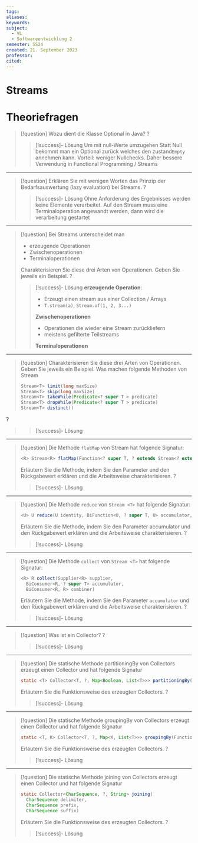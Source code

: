 ```yaml
---
tags: 
aliases: 
keywords: 
subject:
  - VL
  - Softwareentwicklung 2
semester: SS24
created: 21. September 2023
professor:
cited:
---
```

 

# Streams

# Theoriefragen

> [!question] Wozu dient die Klasse Optional in Java?
?
> > [!success]- Lösung
> > Um mit null-Werte umzugehen 
> > Statt Null bekommt man ein Optional zurück welches den zustand`Empty` annehmen kann.
> > Vorteil: weniger Nullchecks. Daher bessere Verwendung in Functional Programming / Streams 

---

> [!question] Erklären Sie mit wenigen Worten das Prinzip der Bedarfsauswertung (lazy evaluation) bei Streams.
?
> > [!success]- Lösung
> > Ohne Anforderung des Ergebnisses werden keine Elemente verarbeitet. Auf den Stream muss eine Terminaloperation angewandt werden, dann wird die verarbeitung gestartet

---

> [!question] Bei Streams unterscheidet man
> - erzeugende Operationen
> - Zwischenoperationen
> - Terminaloperationen
> 
> Charakterisieren Sie diese drei Arten von Operationen. Geben Sie jeweils ein Beispiel.
?
> > [!success]- Lösung
> > **erzeugende Operation**: 
> > - Erzeugt einen stream aus einer Collection / Arrays
> > - `T.stream(a)`, `Stream.of(1, 2, 3...)`
> > 
> > **Zwischenoperationen**
> > - Operationen die wieder eine Stream zurückliefern
> > - meistens gefilterte Teilstreams
> > 
> > **Terminaloperationen**

---

> [!question] Charakterisieren Sie diese drei Arten von Operationen. Geben Sie jeweils ein Beispiel.
> Was machen folgende Methoden von Stream<T>
> ```java
> Stream<T> limit(long maxSize)
> Stream<T> skip(long maxSize)
> Stream<T> takeWhile(Predicate<? super T > predicate)
> Stream<T> dropWhile(Predicate<? super T > predicate)
> Stream<T> distinct()
> ```
?
> > [!success]- Lösung


---


> [!question] Die Methode `flatMap` von Stream<T> hat folgende Signatur:
> 
> ```java
> <R> Stream<R> flatMap(Function<? super T, ? extends Stream<? extends R>> mapper)
> ```
> Erläutern Sie die Methode, indem Sie den Parameter und den Rückgabewert erklären und die Arbeitsweise charakterisieren.
?
> > [!success]- Lösung


--- 

> [!question] Die Methode `reduce` von `Stream <T>` hat folgende Signatur:
> 
> ```java
> <U> U reduce(U identity, BiFunction<U, ? super T, U> accumulator, Binaryoperator<U> combiner)
> ```
> Erläutern Sie die Methode, indem Sie den Parameter accumulator und den Rückgabewert erklären und die Arbeitsweise charakterisieren.
?
> > [!success]- Lösung


---

> [!question] Die Methode `collect` von `Stream <T>` hat folgende Signatur:
> 
> ```java
> <R> R collect(Supplier<R> supplier,
>   BiConsumer<R, ? super T> accumulator,
>   BiConsumer<R, R> combiner)
> ```
> Erläutern Sie die Methode, indem Sie den Parameter `accumulator` und den Rückgabewert erklären und die Arbeitsweise charakterisieren.
?
> > [!success]- Lösung


---

> [!question] Was ist ein Collector?
?
> > [!success]- Lösung


---

> [!question] Die statische Methode partitioningBy von Collectors erzeugt einen Collector und hat folgende Signatur
> 
> ```java
> static <T> Collector<T, ?, Map<Boolean, List<T>>> partitioningBy(Predicate<? super T> predicate)
> ```
> Erläutern Sie die Funktionsweise des erzeugten Collectors.
?
> > [!success]- Lösung


--- 

> [!question] Die statische Methode groupingBy von Collectors erzeugt einen Collector und hat folgende Signatur
> ```java
> static <T, K> Collector<T, ?, Map<K, List<T>>> groupingBy(Function<? super T, ? extends K> classifier)
> ```
> Erläutern Sie die Funktionsweise des erzeugten Collectors.
?
> > [!success]- Lösung

--- 

> [!question] Die statische Methode joining von Collectors erzeugt einen Collector und hat folgende Signatur
> 
> ```java
> static Collector<CharSequence, ?, String> joining(
>   CharSequence delimiter,
>   CharSequence prefix,
>   CharSequence suffix)
> ```
> Erläutern Sie die Funktionsweise des erzeugten Collectors.
?
> > [!success]- Lösung
